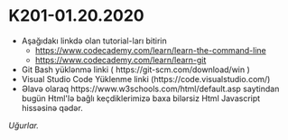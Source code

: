 # K201-01.20.2020
<ul>
<li>Aşağıdakı linkdə olan tutorial-ları bitirin
<ul>
<li><a href="https://www.codecademy.com/learn/learn-the-command-line" rel="nofollow">https://www.codecademy.com/learn/learn-the-command-line</a></li>
<li><a href="https://www.codecademy.com/learn/learn-git" rel="nofollow">https://www.codecademy.com/learn/learn-git</a></li>
</ul>
<li>Git Bash yüklənmə linki ( https://git-scm.com/download/win )</li>
<li>Visual Studio Code Yüklenme linki (https://code.visualstudio.com/)
<li>Əlavə olaraq https://www.w3schools.com/html/default.asp saytindan bugün Html'lə bağlı keçdiklerimizə baxa bilərsiz Html Javascript hissəsinə qədər.</li>

</li>
</ul>
<em> Uğurlar.</em>

